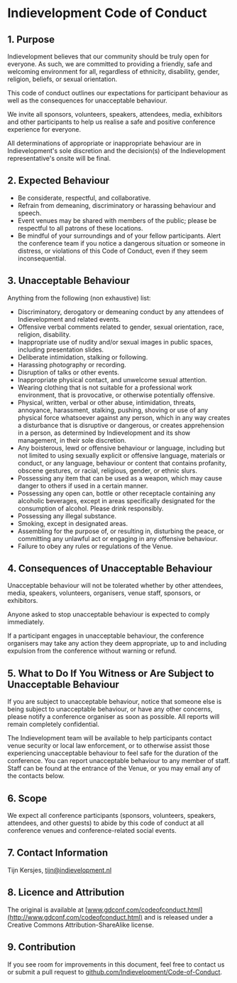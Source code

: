 # Indievelopment Code of Conduct

## 1. Purpose
Indievelopment believes that our community should be truly open for everyone. As such, we are committed to providing a friendly, safe and welcoming environment for all, regardless of ethnicity, disability, gender, religion, beliefs, or sexual orientation.

This code of conduct outlines our expectations for participant behaviour as well as the consequences for unacceptable behaviour.

We invite all sponsors, volunteers, speakers, attendees, media, exhibitors and other participants to help us realise a safe and positive conference experience for everyone.

All determinations of appropriate or inappropriate behaviour are in Indievelopment's sole discretion and the decision(s) of the Indievelopment representative's onsite will be final.

## 2. Expected Behaviour
- Be considerate, respectful, and collaborative.
- Refrain from demeaning, discriminatory or harassing behaviour and speech.
- Event venues may be shared with members of the public; please be respectful to all patrons of these locations.
- Be mindful of your surroundings and of your fellow participants. Alert the conference team if you notice a dangerous situation or someone in distress, or violations of this Code of Conduct, even if they seem inconsequential.

## 3. Unacceptable Behaviour
Anything from the following (non exhaustive) list:

- Discriminatory, derogatory or demeaning conduct by any attendees of Indievelopment and related events.
- Offensive verbal comments related to gender, sexual orientation, race, religion, disability.
- Inappropriate use of nudity and/or sexual images in public spaces, including presentation slides.
- Deliberate intimidation, stalking or following.
- Harassing photography or recording.
- Disruption of talks or other events.
- Inappropriate physical contact, and unwelcome sexual attention.
- Wearing clothing that is not suitable for a professional work environment, that is provocative, or otherwise potentially offensive.
- Physical, written, verbal or other abuse, intimidation, threats, annoyance, harassment, stalking, pushing, shoving or use of any physical force whatsoever against any person, which in any way creates a disturbance that is disruptive or dangerous, or creates apprehension in a person, as determined by Indievelopment and its show management, in their sole discretion.
- Any boisterous, lewd or offensive behaviour or language, including but not limited to using sexually explicit or offensive language, materials or conduct, or any language, behaviour or content that contains profanity, obscene gestures, or racial, religious, gender, or ethnic slurs.
- Possessing any item that can be used as a weapon, which may cause danger to others if used in a certain manner.
- Possessing any open can, bottle or other receptacle containing any alcoholic beverages, except in areas specifically designated for the consumption of alcohol. Please drink responsibly.
- Possessing any illegal substance.
- Smoking, except in designated areas.
- Assembling for the purpose of, or resulting in, disturbing the peace, or committing any unlawful act or engaging in any offensive behaviour.
- Failure to obey any rules or regulations of the Venue.

## 4. Consequences of Unacceptable Behaviour
Unacceptable behaviour will not be tolerated whether by other attendees, media, speakers, volunteers, organisers, venue staff, sponsors, or exhibitors.

Anyone asked to stop unacceptable behaviour is expected to comply immediately.

If a participant engages in unacceptable behaviour, the conference organisers may take any action they deem appropriate, up to and including expulsion from the conference without warning or refund.

## 5. What to Do If You Witness or Are Subject to Unacceptable Behaviour
If you are subject to unacceptable behaviour, notice that someone else is being subject to unacceptable behaviour, or have any other concerns, please notify a conference organiser as soon as possible. All reports will remain completely confidential.

The Indievelopment team will be available to help participants contact venue security or local law enforcement, or to otherwise assist those experiencing unacceptable behaviour to feel safe for the duration of the conference. You can report unacceptable behaviour to any member of staff. Staff can be found at the entrance of the Venue, or you may email any of the contacts below.

## 6. Scope
We expect all conference participants (sponsors, volunteers, speakers, attendees, and other guests) to abide by this code of conduct at all conference venues and conference-related social events.

## 7. Contact Information
Tijn Kersjes, [tijn@indievelopment.nl](tijn@indievelopment.nl)

## 8. Licence and Attribution
The original is available at [www.gdconf.com/codeofconduct.html](http://www.gdconf.com/codeofconduct.html) and is released under a Creative Commons Attribution-ShareAlike license.

## 9. Contribution
If you see room for improvements in this document, feel free to contact us or submit a pull request to [github.com/Indievelopment/Code-of-Conduct](https://github.com/Indievelopment/Code-of-Conduct).
